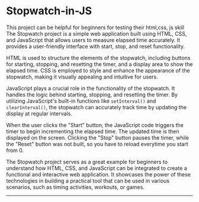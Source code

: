 # Stopwatch-in-JS

This project can be helpful for beginners for testing their html,css, js skill
The Stopwatch project is a simple web application built using HTML, CSS, and JavaScript that allows users to measure elapsed time accurately. It provides a user-friendly interface with start, stop, and reset functionality.

HTML is used to structure the elements of the stopwatch, including buttons for starting, stopping, and resetting the timer, and a display area to show the elapsed time. CSS is employed to style and enhance the appearance of the stopwatch, making it visually appealing and intuitive for users.

JavaScript plays a crucial role in the functionality of the stopwatch. It handles the logic behind starting, stopping, and resetting the timer. By utilizing JavaScript's built-in functions like `setInterval()` and `clearInterval()`, the stopwatch can accurately track time by updating the display at regular intervals.

When the user clicks the "Start" button, the JavaScript code triggers the timer to begin incrementing the elapsed time. The updated time is then displayed on the screen. Clicking the "Stop" button pauses the timer, while the "Reset" button was not built, so you have to reload everytime you start from 0.

The Stopwatch project serves as a great example for beginners to understand how HTML, CSS, and JavaScript can be integrated to create a functional and interactive web application. It showcases the power of these technologies in building a practical tool that can be used in various scenarios, such as timing activities, workouts, or games.

--------------------------------------------------------------------------------------------------------------------------------------
